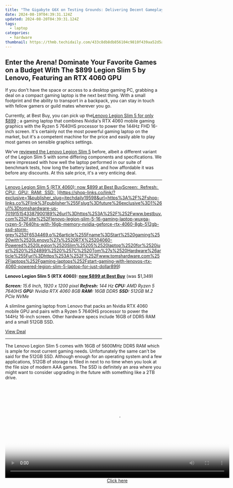 ```yaml
---
title: "The Gigabyte G6X on Testing Grounds: Delivering Decent Gameplay Without Distinct Features"
date: 2024-08-19T04:39:31.124Z
updated: 2024-08-20T04:39:31.124Z
tags:
  - laptop
categories:
  - hardware
thumbnail: https://thmb.techidaily.com/433c8db8db856104c9810f439aa52d5a8953c74930ec2a2b3bd8b6afbd328645.jpg
---
```


## Enter the Arena! Dominate Your Favorite Games on a Budget With The $899 Legion Slim 5 by Lenovo, Featuring an RTX 4060 GPU

If you don't have the space or access to a desktop gaming PC, grabbing a deal on a compact gaming laptop is the next best thing. With a small footprint and the ability to transport in a backpack, you can stay in touch with fellow gamers or guild mates wherever you go.

 Currently, at Best Buy, you can pick up the[Lenovo Legion Slim 5 for only $899](https://shop-links.co/link/?exclusive=1&publisher_slug=itechdaily19598&url=https%3A%2F%2Fshop-links.co%2Flink%3Fpublisher%255Fslug%3Dfuture%26exclusive%3D1%26u1%3Dtomshardware-us-6846855697077880597%26url%3Dhttps%253A%252F%252Fwww.bestbuy.com%252Fsite%252Flenovo-legion-slim-5-16-gaming-laptop-wuxga-ryzen-5-7640hs-with-16gb-memory-nvidia-geforce-rtx-4060-8gb-512gb-ssd-storm-grey%252F6534469.p%26article%255Fname%3DStart%2520gaming%2520with%2520Lenovo%27s%2520RTX%25204060-Powered%2520Legion%2520Slim%25205%2520laptop%2520for%2520just%2520%2524899%2520%257C%2520Tom%27s%2520Hardware%26article%255Furl%3Dhttps%253A%252F%252Fwww.tomshardware.com%252Flaptops%252Fgaming-laptops%252Fstart-gaming-with-lenovos-rtx-4060-powered-legion-slim-5-laptop-for-just-dollar899) ; a gaming laptop that combines Nvidia's RTX 4060 mobile gaming graphics with the Ryzen 5 7640HS processor to power the 144Hz FHD 16-inch screen. It's certainly not the most powerful gaming laptop on the market, but it's a competent machine for the price and easily able to play most games on sensible graphics settings.

 We've [reviewed the Lenovo Legion Slim 5](https://tools.techidaily.com) before, albeit a different variant of the Legion Slim 5 with some differing components and specifications. We were impressed with how well the laptop performed in our suite of benchmark tests, how long the battery lasted, and how affordable it was before any discounts. At this sale price, it's a very enticing deal.

---

[Lenovo Legion Slim 5 (RTX 4060): now $899 at Best BuyScreen:&nbsp; Refresh:&nbsp; CPU:&nbsp; GPU:&nbsp; RAM:&nbsp; SSD:&nbsp;](https://cdn.mos.cms.futurecdn.net/QAaW55DhG6MRxoT989aDzW-200-100.png "Lenovo Legion Slim 5 (RTX 4060): now $899 at Best BuyScreen:&nbsp; Refresh:&nbsp; CPU:&nbsp; GPU:&nbsp; RAM:&nbsp; SSD:&nbsp;") ](https://shop-links.co/link/?exclusive=1&publisher_slug=itechdaily19598&url=https%3A%2F%2Fshop-links.co%2Flink%3Fpublisher%255Fslug%3Dfuture%26exclusive%3D1%26u1%3Dtomshardware-us-7019151543387900189%26url%3Dhttps%253A%252F%252Fwww.bestbuy.com%252Fsite%252Flenovo-legion-slim-5-16-gaming-laptop-wuxga-ryzen-5-7640hs-with-16gb-memory-nvidia-geforce-rtx-4060-8gb-512gb-ssd-storm-grey%252F6534469.p%26article%255Fname%3DStart%2520gaming%2520with%2520Lenovo%27s%2520RTX%25204060-Powered%2520Legion%2520Slim%25205%2520laptop%2520for%2520just%2520%2524899%2520%257C%2520Tom%27s%2520Hardware%26article%255Furl%3Dhttps%253A%252F%252Fwww.tomshardware.com%252Flaptops%252Fgaming-laptops%252Fstart-gaming-with-lenovos-rtx-4060-powered-legion-slim-5-laptop-for-just-dollar899)

**Lenovo Legion Slim 5 (RTX 4060):** [**now $899 at Best Buy**](https://shop-links.co/link/?exclusive=1&publisher_slug=itechdaily19598&url=https%3A%2F%2Fshop-links.co%2Flink%3Fpublisher%255Fslug%3Dfuture%26exclusive%3D1%26u1%3Dtomshardware-us-5466941239758921881%26url%3Dhttps%253A%252F%252Fwww.bestbuy.com%252Fsite%252Flenovo-legion-slim-5-16-gaming-laptop-wuxga-ryzen-5-7640hs-with-16gb-memory-nvidia-geforce-rtx-4060-8gb-512gb-ssd-storm-grey%252F6534469.p%26article%255Fname%3DStart%2520gaming%2520with%2520Lenovo%27s%2520RTX%25204060-Powered%2520Legion%2520Slim%25205%2520laptop%2520for%2520just%2520%2524899%2520%257C%2520Tom%27s%2520Hardware%26article%255Furl%3Dhttps%253A%252F%252Fwww.tomshardware.com%252Flaptops%252Fgaming-laptops%252Fstart-gaming-with-lenovos-rtx-4060-powered-legion-slim-5-laptop-for-just-dollar899) (was $1,349)  
  
_**Screen:**_ _15.6 Inch, 1920 x 1200 pixel_
 _**Refresh:**_ _144 Hz_
 _**CPU:**_ _AMD Ryzen 5 7640HS_
 _**GPU:**_ _Nvidia RTX 4060 8GB_
 _**RAM:**_ _16GB DDR5_
 _**SSD:**_ _512GB M.2 PCIe NVMe_
  
 A slimline gaming laptop from Lenovo that packs an Nvidia RTX 4060 mobile GPU and pairs with a Ryzen 5 7640HS processor to power the 144Hz 16-inch screen. Other hardware specs include 16GB of DDR5 RAM and a small 512GB SSD.

[View Deal](https://shop-links.co/link/?exclusive=1&publisher_slug=itechdaily19598&url=https%3A%2F%2Fshop-links.co%2Flink%3Fpublisher%255Fslug%3Dfuture%26exclusive%3D1%26u1%3Dtomshardware-us-7019151543387900189%26url%3Dhttps%253A%252F%252Fwww.bestbuy.com%252Fsite%252Flenovo-legion-slim-5-16-gaming-laptop-wuxga-ryzen-5-7640hs-with-16gb-memory-nvidia-geforce-rtx-4060-8gb-512gb-ssd-storm-grey%252F6534469.p%26article%255Fname%3DStart%2520gaming%2520with%2520Lenovo%27s%2520RTX%25204060-Powered%2520Legion%2520Slim%25205%2520laptop%2520for%2520just%2520%2524899%2520%257C%2520Tom%27s%2520Hardware%26article%255Furl%3Dhttps%253A%252F%252Fwww.tomshardware.com%252Flaptops%252Fgaming-laptops%252Fstart-gaming-with-lenovos-rtx-4060-powered-legion-slim-5-laptop-for-just-dollar899)

---

 The Lenovo Legion Slim 5 comes with 16GB of 5600MHz DDR5 RAM which is ample for most current gaming needs. Unfortunately the same can't be said for the 512GB SSD. Although enough for an operating system and a few applications, 512GB of storage is filled in next to no time when you look at the file size of modern AAA games. The SSD is definitely an area where you might want to consider upgrading in the future with something like a 2TB drive.

<ins class="adsbygoogle"
     style="display:block"
     data-ad-format="autorelaxed"
     data-ad-client="ca-pub-7571918770474297"
     data-ad-slot="1223367746"></ins>



<ins class="adsbygoogle"
     style="display:block"
     data-ad-client="ca-pub-7571918770474297"
     data-ad-slot="8358498916"
     data-ad-format="auto"
     data-full-width-responsive="true"></ins>



<!-- affiliate ads begin -->
<span id="1993652">
					<video width="720" height="300" style="cursor:pointer"
           poster="//a.impactradius-go.com/display-clicktoplayimage/1993652.jpeg"
           onclick="if(!this.playClicked){this.play();this.setAttribute('controls',true);this.playClicked=true;}">
	   <source src="//a.impactradius-go.com/display-ad/22993-1993652">
	   <img src="//a.impactradius-go.com/display-clicktoplayimage/1993652.jpeg" style="border: none; height: 100%; width: 100%; object-fit: contain">
	</video>
	<div style="width:720px;text-align:center"><a href="javascript:window.open(decodeURIComponent('https%3A%2F%2Fhomestyler.sjv.io%2Fc%2F5597632%2F1993652%2F22993'), '_blank');void(0);">Click here</a></div>
</span>
<img height="0" width="0" src="https://imp.pxf.io/i/5597632/1993652/22993" style="position:absolute;visibility:hidden;" border="0" />
<!-- affiliate ads end -->